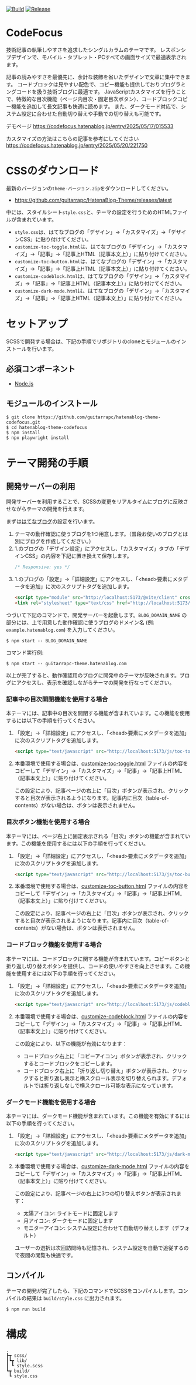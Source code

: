 [![Build](https://github.com/guitarrapc/hatenablog-theme-codefocus/actions/workflows/build.yaml/badge.svg)](https://github.com/guitarrapc/hatenablog-theme-codefocus/actions/workflows/build.yaml)
[![Release](https://github.com/guitarrapc/hatenablog-theme-codefocus/actions/workflows/release.yaml/badge.svg)](https://github.com/guitarrapc/hatenablog-theme-codefocus/actions/workflows/release.yaml)

# CodeFocus

技術記事の執筆しやすさを追求したシングルカラムのテーマです。
レスポンシブデザインで、モバイル・タブレット・PCすべての画面サイズで最適表示されます。

記事の読みやすさを最優先に、余計な装飾を省いたデザインで文章に集中できます。
コードブロックは見やすい配色で、コピー機能も提供しておりプログラミングコードを扱う技術ブログに最適です。
JavaScriptカスタマイズを行うことで、特徴的な目次機能（ページ内目次・固定目次ボタン）、コードブロックコピー機能を追加して長文記事も快適に読めます。
また、ダークモード対応で、システム設定に合わせた自動切り替えや手動での切り替えも可能です。

デモページ
https://codefocus.hatenablog.jp/entry/2025/05/17/015533

カスタマイズの方法はこちらの記事を参考にしてください
https://codefocus.hatenablog.jp/entry/2025/05/20/221750

# CSSのダウンロード

最新のバージョンの`theme-バージョン.zip`をダウンロードしてください。

- https://github.com/guitarrapc/HatenaBlog-Theme/releases/latest

中には、スタイルシート`style.css`と、テーマの設定を行うためのHTMLファイルが含まれています。

- `style.css`は、はてなブログの「デザイン」->「カスタマイズ」->「デザインCSS」に貼り付けてください。
- `customize-toc-toggle.html`は、はてなブログの「デザイン」->「カスタマイズ」->「記事」->「記事上HTML（記事本文上）」に貼り付けてください。
- `customize-toc-button.html`は、はてなブログの「デザイン」->「カスタマイズ」->「記事」->「記事上HTML（記事本文上）」に貼り付けてください。
- `customize-codeblock.html`は、はてなブログの「デザイン」->「カスタマイズ」->「記事」->「記事上HTML（記事本文上）」に貼り付けてください。
- `customize-dark-mode.html`は、はてなブログの「デザイン」->「カスタマイズ」->「記事」->「記事上HTML（記事本文上）」に貼り付けてください。

# セットアップ

SCSSで開発する場合は、下記の手順でリポジトリのcloneとモジュールのインストールを行います。

## 必須コンポーネント

- [Node.js](https://nodejs.org/)

## モジュールのインストール

```shell
$ git clone https://github.com/guitarrapc/hatenablog-theme-codefocus.git
$ cd hatenablog-theme-codefocus
$ npm install
$ npx playwright install
```

# テーマ開発の手順

## 開発サーバーの利用

開発サーバーを利用することで、SCSSの変更をリアルタイムにブログに反映させながらテーマの開発を行えます。

まずは[はてなブログ](https://blog.hatena.ne.jp/)の設定を行います。

1. テーマの動作確認に使うブログを1つ用意します。（普段お使いのブログとは別にブログを作成してください。）
2. 1.のブログの「デザイン設定」にアクセスし、「カスタマイズ」タブの「デザインCSS」の内容を下記に置き換えて保存します。
    ``` css
    /* Responsive: yes */
    ```
3. 1.のブログの「設定」->「詳細設定」にアクセスし、「&lt;head&gt;要素にメタデータを追加」に次のスクリプトタグを追加します。
    ``` html
    <script type="module" src="http://localhost:5173/@vite/client" crossorigin="anonymous"></script>
    <link rel="stylesheet" type="text/css" href="http://localhost:5173/scss/style.scss" crossorigin="anonymous" />
    ```

つづいて下記のコマンドで、開発サーバーを起動します。`BLOG_DOMAIN_NAME` の部分には、上で用意した動作確認に使うブログのドメイン名 (例: `example.hatenablog.com`) を入力してください。

```shell
$ npm start -- BLOG_DOMAIN_NAME
```

コマンド実行例:

```shell
$ npm start -- guitarrapc-theme.hatenablog.com
```

以上が完了すると、動作確認用のブログに開発中のテーマが反映されます。ブログにアクセスし、表示を確認しながらテーマの開発を行なってください。

### 記事中の目次開閉機能を使用する場合

本テーマには、記事中の目次を開閉する機能が含まれています。この機能を使用するには以下の手順を行ってください。

1. 「設定」->「詳細設定」にアクセスし、「&lt;head&gt;要素にメタデータを追加」に次のスクリプトタグを追加します。

   ``` html
   <script type="text/javascript" src="http://localhost:5173/js/toc-toggle.js" crossorigin="anonymous"></script>
   ```

2. 本番環境で使用する場合は、[customize-toc-toggle.html](customize-toc-toggle.html) ファイルの内容をコピーして「デザイン」->「カスタマイズ」->「記事」->「記事上HTML（記事本文上）」に貼り付けてください。

   この設定により、記事ページの右上に「目次」ボタンが表示され、クリックすると目次が表示されるようになります。記事内に目次（table-of-contents）がない場合は、ボタンは表示されません。


### 目次ボタン機能を使用する場合

本テーマには、ページ右上に固定表示される「目次」ボタンの機能が含まれています。この機能を使用するには以下の手順を行ってください。

1. 「設定」->「詳細設定」にアクセスし、「&lt;head&gt;要素にメタデータを追加」に次のスクリプトタグを追加します。
   ``` html
   <script type="text/javascript" src="http://localhost:5173/js/toc-button.js" crossorigin="anonymous"></script>
   ```

2. 本番環境で使用する場合は、[customize-toc-button.html](customize-toc-button.html) ファイルの内容をコピーして「デザイン」->「カスタマイズ」->「記事」->「記事上HTML（記事本文上）」に貼り付けてください。

   この設定により、記事ページの右上に「目次」ボタンが表示され、クリックすると目次が表示されるようになります。記事内に目次（table-of-contents）がない場合は、ボタンは表示されません。

### コードブロック機能を使用する場合

本テーマには、コードブロックに関する機能が含まれています。コピーボタンと折り返し切り替えボタンを提供し、コードの使いやすさを向上させます。この機能を使用するには以下の手順を行ってください。

1. 「設定」->「詳細設定」にアクセスし、「&lt;head&gt;要素にメタデータを追加」に次のスクリプトタグを追加します。
   ``` html
   <script type="text/javascript" src="http://localhost:5173/js/codeblock.js" crossorigin="anonymous"></script>
   ```

2. 本番環境で使用する場合は、[customize-codeblock.html](customize-codeblock.html) ファイルの内容をコピーして「デザイン」->「カスタマイズ」->「記事」->「記事上HTML（記事本文上）」に貼り付けてください。

   この設定により、以下の機能が有効になります：
   - コードブロック右上に「コピーアイコン」ボタンが表示され、クリックするとコードブロックをコピーします。
   - コードブロック右上に「折り返し切り替え」ボタンが表示され、クリックすると折り返し表示と横スクロール表示を切り替えられます。デフォルトでは折り返しなしで横スクロール可能な表示になっています。

### ダークモード機能を使用する場合

本テーマには、ダークモード機能が含まれています。この機能を有効にするには以下の手順を行ってください。

1. 「設定」->「詳細設定」にアクセスし、「&lt;head&gt;要素にメタデータを追加」に次のスクリプトタグを追加します。
   ``` html
   <script type="text/javascript" src="http://localhost:5173/js/dark-mode.js" crossorigin="anonymous"></script>
   ```

2. 本番環境で使用する場合は、[customize-dark-mode.html](customize-dark-mode.html) ファイルの内容をコピーして「デザイン」->「カスタマイズ」->「記事」->「記事上HTML（記事本文上）」に貼り付けてください。

   この設定により、記事ページの右上に3つの切り替えボタンが表示されます：
   - 太陽アイコン: ライトモードに固定します
   - 月アイコン: ダークモードに固定します
   - モニターアイコン: システム設定に合わせて自動切り替えします（デフォルト）

   ユーザーの選択は次回訪問時も記憶され、システム設定を自動で追従するので夜間の閲覧も快適です。

## コンパイル

テーマの開発が完了したら、下記のコマンドでSCSSをコンパイルします。コンパイルの結果は `build/style.css` に出力されます。

```shell
$ npm run build
```

# 構成

```
.
┣┳ scss/
┃┗┳ lib/
┃ ┗ style.scss
┗┳ build/
 ┗ style.css
```
